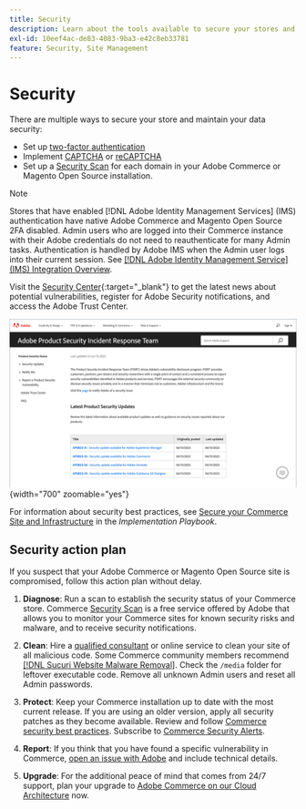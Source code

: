```yaml
---
title: Security
description: Learn about the tools available to secure your stores and data, and guidelines for a security action plan if your detect a compromise.
exl-id: 10eef4ac-de83-4083-9ba3-e42c8eb33781
feature: Security, Site Management
---
```

# Security

There are multiple ways to secure your store and maintain your data security:

- Set up [two-factor authentication](security-two-factor-authentication.md)
- Implement [CAPTCHA](security-captcha.md) or [reCAPTCHA](security-google-recaptcha.md)
- Set up a [Security Scan](security-scan.md) for each domain in your Adobe Commerce or Magento Open Source installation. 

>[!NOTE]
>
>Stores that have enabled [!DNL Adobe Identity Management Services] (IMS) authentication have native Adobe Commerce and Magento Open Source 2FA disabled. Admin users who are logged into their Commerce instance with their Adobe credentials do not need to reauthenticate for many Admin tasks. Authentication is handled by Adobe IMS when the Admin user logs into their current session. See [[!DNL Adobe Identity Management Service] (IMS) Integration Overview](../getting-started/adobe-ims-integration-overview.md).

Visit the [Security Center](https://helpx.adobe.com/security.html){:target="_blank"} to get the latest news about potential vulnerabilities, register for Adobe Security notifications, and access the Adobe Trust Center.

![Security Center](./assets/product-security-home.png){width="700" zoomable="yes"}

For information about security best practices, see [Secure your Commerce Site and Infrastructure](https://experienceleague.adobe.com/docs/commerce-operations/implementation-playbook/best-practices/launch/security-best-practices.html) in the _Implementation Playbook_.

## Security action plan

If you suspect that your Adobe Commerce or Magento Open Source site is compromised, follow this action plan without delay.

1. **Diagnose**: Run a scan to establish the security status of your Commerce store. Commerce [Security Scan](security-scan.md) is a free service offered by Adobe that allows you to monitor your Commerce sites for known security risks and malware, and to receive security notifications.

1. **Clean**: Hire a [qualified consultant](https://solutionpartners.adobe.com/s/directory/?partner_type=1) or online service to clean your site of all malicious code. Some Commerce community members recommend [[!DNL Sucuri Website Malware Removal]](https://sucuri.net/website-antivirus/malware-removal). Check the `/media` folder for leftover executable code. Remove all unknown Admin users and reset all Admin passwords.

1. **Protect**: Keep your Commerce installation up to date with the most current release. If you are using an older version, apply all security patches as they become available. Review and follow [Commerce security best practices](https://www.adobe.com/content/dam/cc/en/trust-center/ungated/whitepapers/experience-cloud/adobe-commerce-best-practices-guide.pdf). Subscribe to [Commerce Security Alerts](https://www.adobe.com/subscription/adbeSecurityNotifications.html).

1. **Report**: If you think that you have found a specific vulnerability in Commerce, [open an issue with Adobe](https://hackerone.com/adobe?type=team) and include technical details.

1. **Upgrade**: For the additional peace of mind that comes from 24/7 support, plan your upgrade to [Adobe Commerce on our Cloud Architecture](https://business.adobe.com/products/magento/cloud-delivery.html) now.
